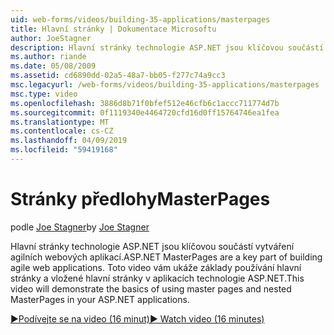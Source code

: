 ```yaml
---
uid: web-forms/videos/building-35-applications/masterpages
title: Hlavní stránky | Dokumentace Microsoftu
author: JoeStagner
description: Hlavní stránky technologie ASP.NET jsou klíčovou součástí vytváření agilních webových aplikací. Toto video vám ukáže základy používání hlavní stránky a vložené hlavní stránky v...
ms.author: riande
ms.date: 05/08/2009
ms.assetid: cd6890dd-02a5-48a7-bb05-f277c74a9cc3
msc.legacyurl: /web-forms/videos/building-35-applications/masterpages
msc.type: video
ms.openlocfilehash: 3886d8b71f0bfef512e46cfb6c1accc711774d7b
ms.sourcegitcommit: 0f1119340e4464720cfd16d0ff15764746ea1fea
ms.translationtype: MT
ms.contentlocale: cs-CZ
ms.lasthandoff: 04/09/2019
ms.locfileid: "59419168"
---
```

# <a name="masterpages"></a><span data-ttu-id="87209-104">Stránky předlohy</span><span class="sxs-lookup"><span data-stu-id="87209-104">MasterPages</span></span>

<span data-ttu-id="87209-105">podle [Joe Stagner](https://github.com/JoeStagner)</span><span class="sxs-lookup"><span data-stu-id="87209-105">by [Joe Stagner](https://github.com/JoeStagner)</span></span>

<span data-ttu-id="87209-106">Hlavní stránky technologie ASP.NET jsou klíčovou součástí vytváření agilních webových aplikací.</span><span class="sxs-lookup"><span data-stu-id="87209-106">ASP.NET MasterPages are a key part of building agile web applications.</span></span> <span data-ttu-id="87209-107">Toto video vám ukáže základy používání hlavní stránky a vložené hlavní stránky v aplikacích technologie ASP.NET.</span><span class="sxs-lookup"><span data-stu-id="87209-107">This video will demonstrate the basics of using master pages and nested MasterPages in your ASP.NET applications.</span></span>

[<span data-ttu-id="87209-108">&#9654;Podívejte se na video (16 minut)</span><span class="sxs-lookup"><span data-stu-id="87209-108">&#9654; Watch video (16 minutes)</span></span>](https://channel9.msdn.com/Blogs/ASP-NET-Site-Videos/masterpages)
